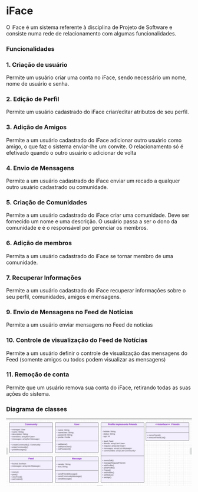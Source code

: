 # iFace

O iFace é um sistema referente à disciplina de Projeto de Software e consiste numa rede de relacionamento com algumas funcionalidades. 

### Funcionalidades

### 1. Criação de usuário
Permite um usuário criar uma conta no iFace, sendo necessário um nome, nome de usuário e senha.

### 2. Edição de Perfil
Permite um usuário cadastrado do iFace criar/editar atributos de seu perfil. 

### 3. Adição de Amigos
Permite a um usuário cadastrado do iFace adicionar
outro usuário como amigo, o que faz o sistema
enviar-lhe um convite. O relacionamento só é
efetivado quando o outro usuário o adicionar de
volta

### 4. Envio de Mensagens
Permite a um usuário cadastrado do iFace enviar
um recado a qualquer outro usuário cadastrado ou
comunidade.

### 5. Criação de Comunidades
Permite a um usuário cadastrado do iFace criar uma
comunidade. Deve ser fornecido um nome e uma
descrição. O usuário passa a ser o dono da
comunidade e é o responsável por gerenciar os
membros.

### 6. Adição de membros
Permita a um usuário cadastrado do iFace se tornar
membro de uma comunidade.

### 7. Recuperar Informações 
Permite a um usuário cadastrado do iFace recuperar
informações sobre o seu perfil, comunidades,
amigos e mensagens.

### 9. Envio de Mensagens no Feed de Notícias
Permite a um usuário enviar mensagens no Feed de
notícias

### 10. Controle de visualização do Feed de Notícias
Permite a um usuário definir o controle de
visualização das mensagens do Feed (somente
amigos ou todos podem visualizar as mensagens)

### 11. Remoção de conta
Permite que um usuário remova sua conta do iFace, retirando todas as suas ações
do sistema.

### Diagrama de classes

<img src="https://github.com/GiulianaCDA/iFace/blob/main/diagrama.jpeg">